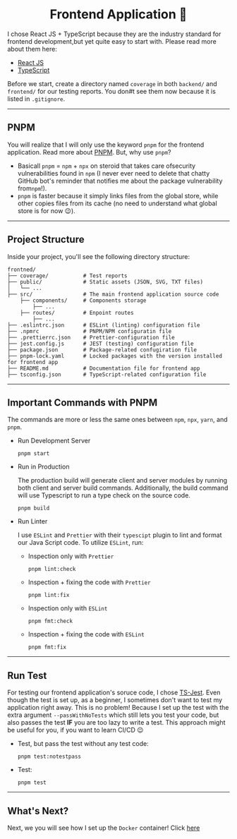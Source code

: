 <h1 align=center><strong>Frontend Application 🧬</strong></h1>

I chose React JS + TypeScript because they are the industry standard for frontend development,but yet quite easy to start with. Please read more about them here:

- [React JS](https://reactjs.org/)
- [TypeScript](https://www.typescriptlang.org/)

Before we start, create a directory named `coverage` in both `backend/` and `frontend/` for our testing reports. You don#t see them now because it is listed in `.gitignore`.

---

## PNPM

You will realize that I will only use the keyword `pnpm` for the frontend application. Read more about [PNPM](https://pnpm.io/). But, why use `pnpm`?

* Basicall `pnpm` = `npm` + `npx` on steroid that takes care ofsecurity vulnerabilities found in `npm` (I never ever need to delete that chatty GitHub bot's reminder that notifies me about the package vulnerability from`npm`!).
* `pnpm` is faster because it simply links files from the global store, while other copies files from its cache (no need to understand what global store is for now 😉).

---

## Project Structure

Inside your project, you'll see the following directory structure:

```shell
frontned/
├── coverage/           # Test reports
├── public/             # Static assets (JSON, SVG, TXT files)
│   └── ...
├── src/                # The main frontend application source code
    ├── components/     # Components storage
        ├── ...
    ├── routes/         # Enpoint routes
        ├── ...
├── .eslintrc.json      # ESLint (linting) configuration file
├── .npmrc              # PNPM/NPM configuratin file
├── .prettierrc.json    # Prettier-configuration file
├── jest.config.js      # JEST (testing) configuration file
├── package.json        # Package-related confugiration file
├── pnpm-lock.yaml      # Locked packages with the version installed for frontend app
├── README.md           # Documentation file for frontend app
├── tsconfig.json       # TypeScript-related configuration file
```

---

## Important Commands with PNPM

The commands are more or less the same ones between `npm`, `npx`, `yarn`, and `pnpm`.

* Run Development Server

    ```shell
    pnpm start
    ```


* Run in Production

    The production build will generate client and server modules by running both client and server build commands. Additionally, the build command will use Typescript to run a type check on the source code.

    ```shell
    pnpm build
    ```

* Run Linter

    I use `ESLint` and `Prettier` with their `typescipt` plugin to lint and format our Java Script code. To utilize `ESLint`, run:

    * Inspection only with `Prettier`

        ```shell
        pnpm lint:check
        ```

    * Inspection + fixing the code with `Prettier`

        ```shell
        pnpm lint:fix
        ```

    * Inspection only with `ESLint`

        ```shell
        pnpm fmt:check
        ```

    * Inspection + fixing the code with `ESLint`

        ```shell
        pnpm fmt:fix
        ```

---

## Run Test

For testing our frontend application's soruce code, I chose [TS-Jest](https://kulshekhar.github.io/ts-jest/). Even though the test is set up, as a beginner, I sometimes don't want to test my application right away. This is no problem! Because I set up the test with the extra argument `--passWithNoTests` which still lets you test your code, but also passes the test **IF** you are too lazy to write a test. This approach might be useful for you, if you want to learn CI/CD 😉

* Test, but pass the test without any test code:

    ```shell
    pnpm test:notestpass
    ```

* Test:

    ```shell
    pnpm test
    ```

---

## What's Next?

Next, we you will see how I set up the `Docker` container! Click [here](https://github.com/Aeternalis-Ingenium/DAPSQL-FART-Stack-Template/trunk/CONTAINER.md)
